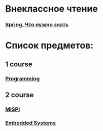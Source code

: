 # Внеклассное чтение

### [Spring. Что нужно знать](Spring/README.md)

# Список предметов:

## 1 course
### [Programming](Programming/README.md)

## 2 course
### [MISPI](MISPI/README.md)
### [Embedded Systems](ES/README.md)